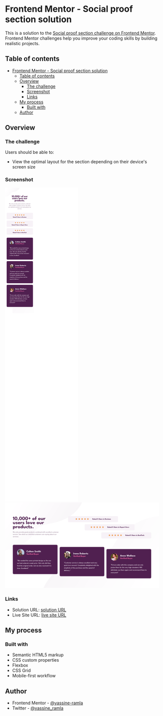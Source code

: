 # Frontend Mentor - Social proof section solution

This is a solution to the [Social proof section challenge on Frontend Mentor](https://www.frontendmentor.io/challenges/social-proof-section-6e0qTv_bA). Frontend Mentor challenges help you improve your coding skills by building realistic projects. 

## Table of contents

- [Frontend Mentor - Social proof section solution](#frontend-mentor---social-proof-section-solution)
  - [Table of contents](#table-of-contents)
  - [Overview](#overview)
    - [The challenge](#the-challenge)
    - [Screenshot](#screenshot)
    - [Links](#links)
  - [My process](#my-process)
    - [Built with](#built-with)
  - [Author](#author)

## Overview

### The challenge

Users should be able to:

- View the optimal layout for the section depending on their device's screen size

### Screenshot


![](screenshot-mobile.png) 
![](screenshot.png)

### Links

- Solution URL: [solution URL](https://www.frontendmentor.io/challenges/social-proof-section-6e0qTv_bA/hub?share=true)
- Live Site URL: [live site URL](https://yassine-ramla.github.io/Frontend-Mentor-Social-proof-section-solution/)

## My process

### Built with

- Semantic HTML5 markup
- CSS custom properties
- Flexbox
- CSS Grid
- Mobile-first workflow

## Author

- Frontend Mentor - [@yassine-ramla](https://www.frontendmentor.io/profile/yassine-ramla)
- Twitter - [@yassine_ramla](https://www.twitter.com/yassine_ramla)